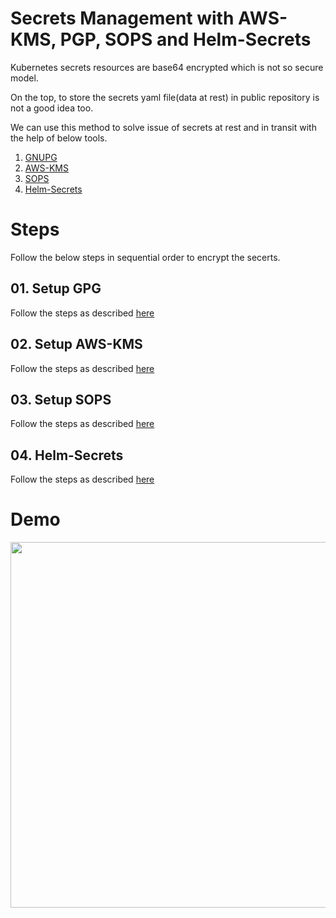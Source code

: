 # Secrets Management with AWS-KMS, PGP, SOPS and Helm-Secrets

Kubernetes secrets resources are base64 encrypted which is not so secure model.

On the top, to store the secrets yaml file(data at rest) in public repository is not a good idea too.

We can use this method to solve issue of secrets at rest and in transit with the help of below tools.

1. [GNUPG](https://www.gnupg.org/)
2. [AWS-KMS](https://docs.aws.amazon.com/kms/index.html) 
3. [SOPS](https://github.com/mozilla/sops/blob/master/README.rst)
4. [Helm-Secrets](https://github.com/futuresimple/helm-secrets)

# Steps

Follow the below steps in sequential order to encrypt the secerts.

## 01. Setup GPG

Follow the steps as described [here](https://github.com/sandeeplamb/kubernetes-secrets-management/tree/master/gnupg)

## 02. Setup AWS-KMS

Follow the steps as described [here](https://github.com/sandeeplamb/kubernetes-secrets-management/tree/master/aws-kms)

## 03. Setup SOPS

Follow the steps as described [here](https://github.com/sandeeplamb/kubernetes-secrets-management/tree/master/sops)

## 04. Helm-Secrets

Follow the steps as described [here](https://github.com/sandeeplamb/kubernetes-secrets-management/tree/master/helm-secrets)

# Demo

<p align="center">
  <a href="https://asciinema.org/a/d5E8HKf3izLijyxaCADOeBbbJ?speed=2&amp;autoplay=1">
  <img src="https://asciinema.org/a/d5E8HKf3izLijyxaCADOeBbbJ.png" width="585"></image>
  </a>
</p>